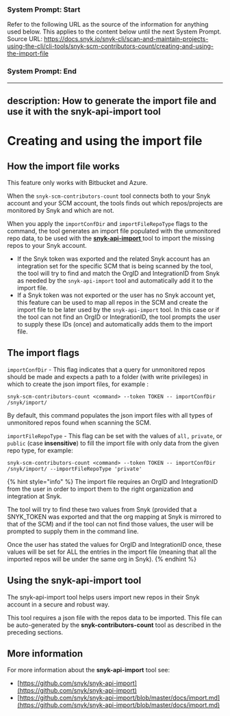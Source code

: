 ### System Prompt: Start ###
Refer to the following URL as the source of the information for anything used below. This applies to the content below until the next System Prompt.
Source URL: https://docs.snyk.io/snyk-cli/scan-and-maintain-projects-using-the-cli/cli-tools/snyk-scm-contributors-count/creating-and-using-the-import-file
### System Prompt: End ###

---
description: How to generate the import file and use it with the snyk-api-import tool
---

# Creating and using the import file

## How the import file works

This feature only works with Bitbucket and Azure.

When the `snyk-scm-contributors-count` tool connects both to your Snyk account and your SCM account, the tools finds out which repos/projects are monitored by Snyk and which are not.

When you apply the `importConfDir` and `importFileRepoType` flags to the command, the tool generates an import file populated with the unmonitored repo data, to be used with the [**snyk-api-import** ](creating-and-using-the-import-file.md#using-the-snyk-api-import-tool)tool to import the missing repos to your Snyk account.

* If the Snyk token was exported and the related Snyk account has an integration set for the specific SCM that is being scanned by the tool, the tool will try to find and match the OrgID and IntegrationID from Snyk as needed by the `snyk-api-import` tool and automatically add it to the import file.
* If a Snyk token was not exported or the user has no Snyk account yet, this feature can be used to map all repos in the SCM and create the import file to be later used by the `snyk-api-import` tool. In this case or if the tool can not find an OrgID or IntegrationID, the tool prompts the user to supply these IDs (once) and automatically adds them to the import file.

## The import flags

`importConfDir` - This flag indicates that a query for unmonitored repos should be made and expects a path to a folder (with write privileges) in which to create the json import files, for example :

```
snyk-scm-contributors-count <command> --token TOKEN -- importConfDir /snyk/import/
```

By default, this command populates the json import files with all types of unmonitored repos found when scanning the SCM.

`importFileRepoType` - This flag can be set with the values of `all,` `private`, or `public` (case **insensitive**) to fill the import file with only data from the given repo type, for example:

```
snyk-scm-contributors-count <command> --token TOKEN -- importConfDir /snyk/import/ --importFileRepoType 'private'
```

{% hint style="info" %}
The import file requires an OrgID and IntegrationID from the user in order to import them to the right organization and integration at Snyk.

The tool will try to find these two values from Snyk (provided that a SNYK\_TOKEN was exported and that the org mapping at Snyk is mirrored to that of the SCM) and if the tool can not find those values, the user will be prompted to supply them in the command line.

Once the user has stated the values for OrgID and IntegrationID once, these values will be set for ALL the entries in the import file (meaning that all the imported repos will be under the same org in Snyk).
{% endhint %}

## Using the snyk-api-import tool

The snyk-api-import tool helps users import new repos in their Snyk account in a secure and robust way.

This tool requires a json file with the repos data to be imported. This file can be auto-generated by the **snyk-contributors-count** tool as described in the preceding sections.

## More information

For more information about the **snyk-api-import** tool see:

* [https://github.com/snyk/snyk-api-import](https://github.com/snyk/snyk-api-import)
* [https://github.com/snyk/snyk-api-import/blob/master/docs/import.md](https://github.com/snyk/snyk-api-import/blob/master/docs/import.md)
